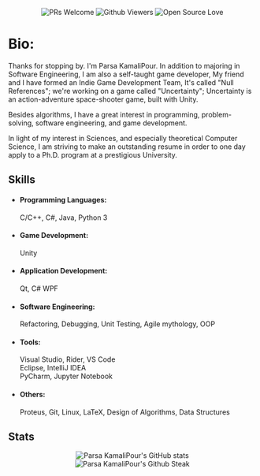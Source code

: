 
<p align="center">
<img alt="PRs Welcome" src="https://img.shields.io/badge/PRs-welcome-1abedb.svg?style=flat&logo=github">
<img alt="Github Viewers" src="https://visitor-badge.glitch.me/badge?page_id=benymaxparsa.benymaxparsa">
<img alt="Open Source Love" src="https://img.shields.io/badge/Open%20Source-%E2%99%A1-purple">
</p>

# Bio:

Thanks for stopping by. I'm Parsa KamaliPour. In addition to majoring in Software Engineering, I am also a self-taught game developer, My friend and I have formed an Indie Game Development Team, It's called "Null References"; we're working on a game called "Uncertainty"; Uncertainty is an action-adventure space-shooter game, built with Unity.

Besides algorithms, I have a great interest in programming, problem-solving, software engineering, and game development.  

In light of my interest in Sciences, and especially theoretical Computer Science, I am striving to make an outstanding resume in order to one day apply to a Ph.D. program at a prestigious University.


  
## Skills  

- #### Programming Languages:
  C/C++, C#, Java, Python 3
  
- #### Game Development:
  Unity
  
- #### Application Development:
  Qt, C# WPF
  
- #### Software Engineering:
  Refactoring, Debugging, Unit Testing, Agile mythology, OOP
  
- #### Tools:
  Visual Studio, Rider, VS Code  
  Eclipse, IntelliJ IDEA  
  PyCharm, Jupyter Notebook
  
- #### Others:
  Proteus, Git, Linux, LaTeX, Design of Algorithms, Data Structures

## Stats  


<p align="center">
  <img src="https://github-readme-stats.vercel.app/api?username=benymaxparsa&count_private=true&show_icons=true&theme=dracula" alt="Parsa KamaliPour's GitHub stats" /><br />
  <img src="https://github-readme-streak-stats.herokuapp.com/?user=benymaxparsa&theme=dracula" alt="Parsa KamaliPour's Github Steak" />
</p>



<!--
**benymaxparsa/benymaxparsa** is a ✨ _special_ ✨ repository because its `README.md` (this file) appears on your GitHub profile.

![Top Langs](https://github-readme-stats.vercel.app/api/top-langs/?username=benymaxparsa&theme=dracula&exclude_repo=One-of-a-Kind,Bull-Cow-Game-UE4,My-Playground-Unreal-Engine,Intro-to-GameDev)

Here are some ideas to get you started:

- 🔭 I’m currently working on ...
- 🌱 I’m currently learning ...
- 👯 I’m looking to collaborate on ...
- 🤔 I’m looking for help with ...
- 💬 Ask me about ...
- 📫 How to reach me: ...
- 😄 Pronouns: ...
- ⚡ Fun fact: ...
-->

